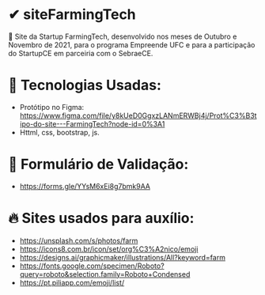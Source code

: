 # ✔ siteFarmingTech
🤟 Site da Startup FarmingTech, desenvolvido nos meses de Outubro e Novembro de 2021, para o programa Empreende UFC e para a participação do StartupCE em parceiria com o SebraeCE.

# 🦜 Tecnologias Usadas:
- Protótipo no Figma: https://www.figma.com/file/y8kUeD0GgxzLANmERWBj4j/Prot%C3%B3tipo-do-site---FarmingTech?node-id=0%3A1
- Httml, css, bootstrap, js.

# 🐴 Formulário de Validação:
- https://forms.gle/YYsM6xEi8g7bmk9AA

# 🔥 Sites usados para auxílio:
- https://unsplash.com/s/photos/farm
- https://icons8.com.br/icon/set/org%C3%A2nico/emoji
- https://designs.ai/graphicmaker/illustrations/All?keyword=farm
- https://fonts.google.com/specimen/Roboto?query=roboto&selection.family=Roboto+Condensed
- https://pt.piliapp.com/emoji/list/
